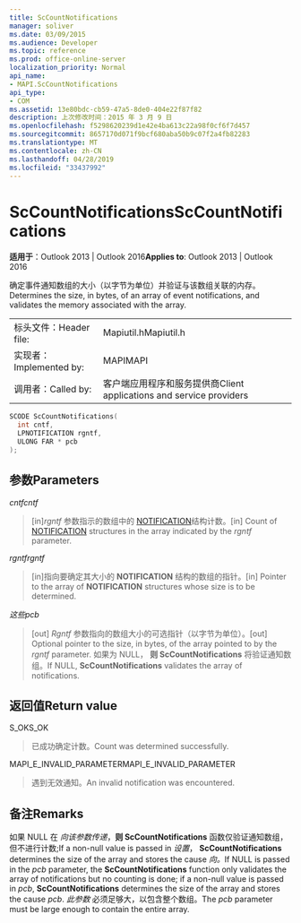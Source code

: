 ```yaml
---
title: ScCountNotifications
manager: soliver
ms.date: 03/09/2015
ms.audience: Developer
ms.topic: reference
ms.prod: office-online-server
localization_priority: Normal
api_name:
- MAPI.ScCountNotifications
api_type:
- COM
ms.assetid: 13e80bdc-cb59-47a5-8de0-404e22f87f82
description: 上次修改时间：2015 年 3 月 9 日
ms.openlocfilehash: f5298620239d1e42e4ba613c22a98f0cf6f7d457
ms.sourcegitcommit: 8657170d071f9bcf680aba50b9c07f2a4fb82283
ms.translationtype: MT
ms.contentlocale: zh-CN
ms.lasthandoff: 04/28/2019
ms.locfileid: "33437992"
---
```

# <a name="sccountnotifications"></a><span data-ttu-id="bcd0c-103">ScCountNotifications</span><span class="sxs-lookup"><span data-stu-id="bcd0c-103">ScCountNotifications</span></span>

  
  
<span data-ttu-id="bcd0c-104">**适用于**：Outlook 2013 | Outlook 2016</span><span class="sxs-lookup"><span data-stu-id="bcd0c-104">**Applies to**: Outlook 2013 | Outlook 2016</span></span> 
  
<span data-ttu-id="bcd0c-105">确定事件通知数组的大小（以字节为单位）并验证与该数组关联的内存。</span><span class="sxs-lookup"><span data-stu-id="bcd0c-105">Determines the size, in bytes, of an array of event notifications, and validates the memory associated with the array.</span></span>
  
|||
|:-----|:-----|
|<span data-ttu-id="bcd0c-106">标头文件：</span><span class="sxs-lookup"><span data-stu-id="bcd0c-106">Header file:</span></span>  <br/> |<span data-ttu-id="bcd0c-107">Mapiutil.h</span><span class="sxs-lookup"><span data-stu-id="bcd0c-107">Mapiutil.h</span></span>  <br/> |
|<span data-ttu-id="bcd0c-108">实现者：</span><span class="sxs-lookup"><span data-stu-id="bcd0c-108">Implemented by:</span></span>  <br/> |<span data-ttu-id="bcd0c-109">MAPI</span><span class="sxs-lookup"><span data-stu-id="bcd0c-109">MAPI</span></span>  <br/> |
|<span data-ttu-id="bcd0c-110">调用者：</span><span class="sxs-lookup"><span data-stu-id="bcd0c-110">Called by:</span></span>  <br/> |<span data-ttu-id="bcd0c-111">客户端应用程序和服务提供商</span><span class="sxs-lookup"><span data-stu-id="bcd0c-111">Client applications and service providers</span></span>  <br/> |
   
```cpp
SCODE ScCountNotifications(
  int cntf,
  LPNOTIFICATION rgntf,
  ULONG FAR * pcb
);
```

## <a name="parameters"></a><span data-ttu-id="bcd0c-112">参数</span><span class="sxs-lookup"><span data-stu-id="bcd0c-112">Parameters</span></span>

 <span data-ttu-id="bcd0c-113">_cntf_</span><span class="sxs-lookup"><span data-stu-id="bcd0c-113">_cntf_</span></span>
  
> <span data-ttu-id="bcd0c-114">[in]_rgntf_ 参数指示的数组中的 [NOTIFICATION](notification.md)结构计数。</span><span class="sxs-lookup"><span data-stu-id="bcd0c-114">[in] Count of [NOTIFICATION](notification.md) structures in the array indicated by the  _rgntf_ parameter.</span></span> 
    
 <span data-ttu-id="bcd0c-115">_rgntf_</span><span class="sxs-lookup"><span data-stu-id="bcd0c-115">_rgntf_</span></span>
  
> <span data-ttu-id="bcd0c-116">[in]指向要确定其大小的 **NOTIFICATION** 结构的数组的指针。</span><span class="sxs-lookup"><span data-stu-id="bcd0c-116">[in] Pointer to the array of **NOTIFICATION** structures whose size is to be determined.</span></span> 
    
 <span data-ttu-id="bcd0c-117">_这些_</span><span class="sxs-lookup"><span data-stu-id="bcd0c-117">_pcb_</span></span>
  
> <span data-ttu-id="bcd0c-118">[out]  _Rgntf_ 参数指向的数组大小的可选指针（以字节为单位）。</span><span class="sxs-lookup"><span data-stu-id="bcd0c-118">[out] Optional pointer to the size, in bytes, of the array pointed to by the  _rgntf_ parameter.</span></span> <span data-ttu-id="bcd0c-119">如果为 NULL， **则 ScCountNotifications** 将验证通知数组。</span><span class="sxs-lookup"><span data-stu-id="bcd0c-119">If NULL, **ScCountNotifications** validates the array of notifications.</span></span> 
    
## <a name="return-value"></a><span data-ttu-id="bcd0c-120">返回值</span><span class="sxs-lookup"><span data-stu-id="bcd0c-120">Return value</span></span>

<span data-ttu-id="bcd0c-121">S_OK</span><span class="sxs-lookup"><span data-stu-id="bcd0c-121">S_OK</span></span>
  
> <span data-ttu-id="bcd0c-122">已成功确定计数。</span><span class="sxs-lookup"><span data-stu-id="bcd0c-122">Count was determined successfully.</span></span>
    
<span data-ttu-id="bcd0c-123">MAPI_E_INVALID_PARAMETER</span><span class="sxs-lookup"><span data-stu-id="bcd0c-123">MAPI_E_INVALID_PARAMETER</span></span>
  
> <span data-ttu-id="bcd0c-124">遇到无效通知。</span><span class="sxs-lookup"><span data-stu-id="bcd0c-124">An invalid notification was encountered.</span></span>
    
## <a name="remarks"></a><span data-ttu-id="bcd0c-125">备注</span><span class="sxs-lookup"><span data-stu-id="bcd0c-125">Remarks</span></span>

<span data-ttu-id="bcd0c-126">如果 NULL 在 _向该参数传递_，**则 ScCountNotifications** 函数仅验证通知数组，但不进行计数;If a non-null value is passed in _设置_， **ScCountNotifications** determines the size of the array and stores the cause _向。_</span><span class="sxs-lookup"><span data-stu-id="bcd0c-126">If NULL is passed in the  _pcb_ parameter, the **ScCountNotifications** function only validates the array of notifications but no counting is done; if a non-null value is passed in  _pcb_, **ScCountNotifications** determines the size of the array and stores the cause  _pcb_.</span></span> <span data-ttu-id="bcd0c-127">_此参数_ 必须足够大，以包含整个数组。</span><span class="sxs-lookup"><span data-stu-id="bcd0c-127">The  _pcb_ parameter must be large enough to contain the entire array.</span></span> 
  

